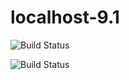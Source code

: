 # localhost-9.1


![Build Status](https://github.com/ваш-логин/ваш-репозиторий/workflows/название-вашего-workflow/badge.svg)



![Build Status](https://github.com/nervuse/localhost-9.1/workflows/blank.yml/badge.svg)
